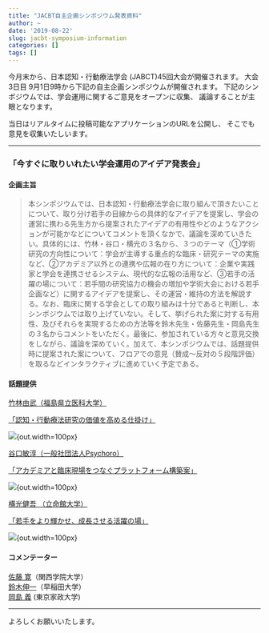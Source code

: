 ```yaml
---
title: "JACBT自主企画シンポジウム発表資料"
author: ~
date: '2019-08-22'
slug: jacbt-symposium-information
categories: []
tags: []
---
```




今月末から、日本認知・行動療法学会 (JABCT)45回大会が開催されます。
大会3日目 9月1日9時から下記の自主企画シンポジウムが開催されます。
下記のシンポジウムでは、学会運用に関するご意見をオープンに収集、
議論することが主眼となります。  

当日はリアルタイムに投稿可能なアプリケーションのURLを公開し、
そこでも意見を収集いたしいます。


-----

### 「今すぐに取りいれたい学会運用のアイデア発表会」

#### 企画主旨

> 本シンポジウムでは、日本認知・行動療法学会に取り組んで頂きたいことについて、取り分け若手の目線からの具体的なアイデアを提案し、学会の運営に携わる先生方から提案されたアイデアの有用性やどのようなアクションが可能かなどについてコメントを頂くなかで、議論を深めていきたい。具体的には、竹林・谷口・横光の３名から、３つのテーマ（①学術研究の方向性について：学会が主導する重点的な臨床・研究テーマの実施など、②アカデミア以外との連携や広報の在り方について：企業や実践家と学会を連携させるシステム、現代的な広報の活用など、③若手の活躍の場について：若手間の研究協力の機会の増加や学術大会における若手企画など）に関するアイデアを提案し、その運営・維持の方法を解説する。なお、臨床に関する学会としての取り組みは十分であると判断し、本シンポジウムでは取り上げていない。そして、挙げられた案に対する有用性、及びそれらを実現するための方法等を鈴木先生・佐藤先生・岡島先生の３名からコメントをいただく。最後に、参加されている方々と意見交換をしながら、議論を深めていく。加えて、本シンポジウムでは、話題提供時に提案された案について、フロアでの意見（賛成～反対の５段階評価）を取るなどインタラクティブに進めていく予定である。

#### 話題提供

[竹林由武（福島県立医科大学）  ](https://ytake2.github.io/Rsite/_site/index.html)  

[「認知・行動療法研究の価値を高める仕掛け」](https://ytake2.github.io/takeblog/post/img/takebayashi.pdf)  
  
  
![ ](https://ytake2.github.io/takeblog/post/img/takebayashiTp.png){out.width=100px}  

[谷口敏淳（一般社団法人Psychoro）](https://psychoro.org/)  

[「アカデミアと臨床現場をつなぐプラットフォーム構築案」](https://ytake2.github.io/takeblog/post/img/taniguchi.pdf)  
  
  
![ ](https://ytake2.github.io/takeblog/post/img/taniguchiTp.png){out.width=100px}  
  
  
[横光健吾 （立命館大学）](https://psychoro.org/)  

[「若手をより輝かせ、成長させる活躍の場」](https://ytake2.github.io/takeblog/post/img/yokomitsu.pdf)  

![ ](https://ytake2.github.io/takeblog/post/img/yokomitsuTp.png){out.width=100px}  



#### コメンテーター

[佐藤 寛](http://psysci.kwansei.ac.jp/faculty/sato-hiroshi/)（関西学院大学）  
[鈴木伸一](http://www.f.waseda.jp/ssuzuki/)（早稲田大学）  
[岡島 義](https://behavioral-sleep-sciences-lab.jimdofree.com/) (東京家政大学)  


-----

よろしくお願いいたします。  


